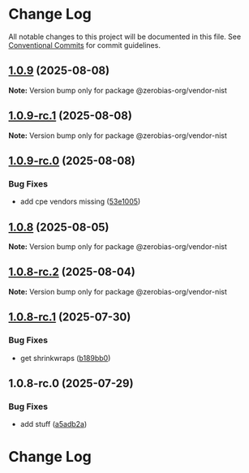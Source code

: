 # Change Log

All notable changes to this project will be documented in this file.
See [Conventional Commits](https://conventionalcommits.org) for commit guidelines.

## [1.0.9](https://github.com/zerobias-org/vendor/compare/@zerobias-org/vendor-nist@1.0.9-rc.1...@zerobias-org/vendor-nist@1.0.9) (2025-08-08)

**Note:** Version bump only for package @zerobias-org/vendor-nist





## [1.0.9-rc.1](https://github.com/zerobias-org/vendor/compare/@zerobias-org/vendor-nist@1.0.9-rc.0...@zerobias-org/vendor-nist@1.0.9-rc.1) (2025-08-08)

**Note:** Version bump only for package @zerobias-org/vendor-nist





## [1.0.9-rc.0](https://github.com/zerobias-org/vendor/compare/@zerobias-org/vendor-nist@1.0.8...@zerobias-org/vendor-nist@1.0.9-rc.0) (2025-08-08)


### Bug Fixes

* add cpe vendors missing ([53e1005](https://github.com/zerobias-org/vendor/commit/53e100520e848be73b2cba8a0ef4f184844b8abb))





## [1.0.8](https://github.com/zerobias-org/vendor/compare/@zerobias-org/vendor-nist@1.0.8-rc.2...@zerobias-org/vendor-nist@1.0.8) (2025-08-05)

**Note:** Version bump only for package @zerobias-org/vendor-nist





## [1.0.8-rc.2](https://github.com/zerobias-org/vendor/compare/@zerobias-org/vendor-nist@1.0.8-rc.1...@zerobias-org/vendor-nist@1.0.8-rc.2) (2025-08-04)

**Note:** Version bump only for package @zerobias-org/vendor-nist





## [1.0.8-rc.1](https://github.com/zerobias-org/vendor/compare/@zerobias-org/vendor-nist@1.0.8-rc.0...@zerobias-org/vendor-nist@1.0.8-rc.1) (2025-07-30)


### Bug Fixes

* get shrinkwraps ([b189bb0](https://github.com/zerobias-org/vendor/commit/b189bb0cf53ad66427530ccc0eab7824527942d3))





## 1.0.8-rc.0 (2025-07-29)


### Bug Fixes

* add stuff ([a5adb2a](https://github.com/zerobias-org/vendor/commit/a5adb2aecd0670c42e9077affecb6a047bf30fc6))





# Change Log
